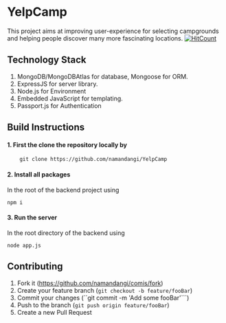 # YelpCamp

This project aims at improving user-experience for selecting campgrounds and helping people discover many more fascinating locations.
[![HitCount](http://hits.dwyl.io/namandangi/YelpCamp.svg)](http://hits.dwyl.io/namandangi/YelpCamp)

## Technology Stack

1.  MongoDB/MongoDBAtlas for database, Mongoose for ORM.
2.  ExpressJS for server library.
3.  Node.js for Environment
3.  Embedded JavaScript for templating.
4.  Passport.js for Authentication

## Build Instructions 
 
 #### 1. First the clone the repository locally by 
  ```
      git clone https://github.com/namandangi/YelpCamp
  ```
 #### 2. Install all packages 
 
   In the root of the backend project using
  ```
  npm i
  ```
 #### 3. Run the server
 
   In the root directory of the backend using 
   ```
   node app.js
   ```
   
  ## Contributing
  
   1. Fork it (https://github.com/namandangi/comis/fork)
   2. Create your feature branch  (```git checkout -b feature/fooBar```)
   3. Commit your changes (``git commit -m 'Add some fooBar'```)
   4. Push to the branch (```git push origin feature/fooBar```)
   5. Create a new Pull Request
  

      
  
  
  
